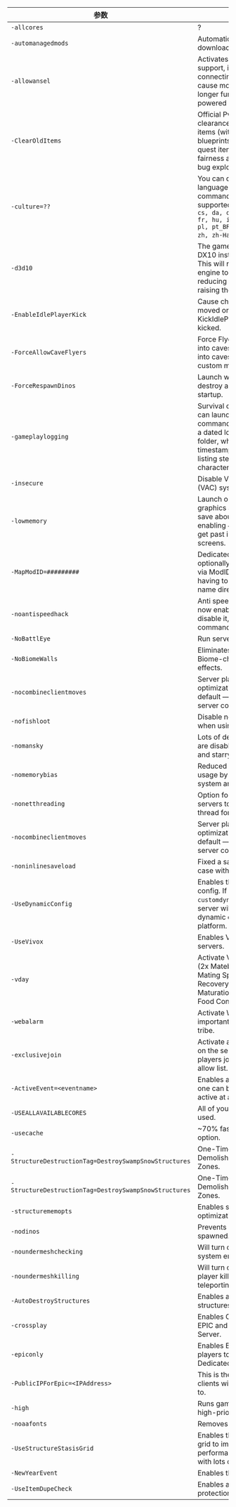 | 参数                                                    | 说明                                                                                                                                                                                                                            |
| ----------------------------------------------------- | ----------------------------------------------------------------------------------------------------------------------------------------------------------------------------------------------------------------------------- |
| `-allcores`                                           | ?                                                                                                                                                                                                                             |
| `-automanagedmods`                                    | Automatic MOD download/installation/updating.                                                                                                                                                                                 |
| `-allowansel`                                         | Activates NVIDIA Ansel support, in single player. When connecting to a server, this will cause most lights (lamps) to no longer function, even when powered and lit.                                                          |
| `-ClearOldItems`                                      | Official PvP servers one-time clearance of all old unequipped items (with the exception of blueprints, eatables, notes, and quest items), to ensure fairness after Item Duplication bug exploit.                              |
| `-culture=??`                                         | You can directly override the language by using this commandline. List of currently supported language codes: `ca, cs, da, de, en, es, eu, fi, fr, hu, it, ja, ka, ko, nl, pl, pt_BR, ru, sv, th, tr, zh, zh-Hans-CN, zh-TW`. |
| `-d3d10`                                              | The game is forced to use DX10 instead of DX11 by sm4. This will reduce the graphics engine to a lesser version, reducing some graphics, but raising the framerate.                                                           |
| `-EnableIdlePlayerKick`                               | Cause characters that have not moved or interacted within the KickIdlePlayersPeriod to be kicked.                                                                                                                             |
| `-ForceAllowCaveFlyers`                               | Force Flyer dinos to be allowed into caves (Flyers able to go into caves by default on custom maps).                                                                                                                          |
| `-ForceRespawnDinos`                                  | Launch with this command to destroy all wild creatures on a startup.                                                                                                                                                          |
| `-gameplaylogging`                                    | Survival of the Fittest servers can launch with this commandline option to output a dated log file to \Saved folder, which will contain a timestamped kill & winners log listing steam id, steam name, character name, etc.   |
| `-insecure`                                           | Disable Valve Anti-Cheat (VAC) system.                                                                                                                                                                                        |
| `-lowmemory`                                          | Launch options that reduces graphics and audio effects to save about 800 MB RAM, likely enabling 4GB RAM players to get past infinite-loading screens.                                                                        |
| `-MapModID=#########`                                 | Dedicated servers can now optionally load custom maps via ModID directly, rather than having to specify the map name directly.                                                                                                |
| `-noantispeedhack`                                    | Anti speedhack detection is now enabled by default — to disable it, use this server commandline.                                                                                                                              |
| `-NoBattlEye`                                         | Run server without BattleEye.                                                                                                                                                                                                 |
| `-NoBiomeWalls`                                       | Eliminates the upcoming-Biome-change area wall effects.                                                                                                                                                                       |
| `-nocombineclientmoves`                               | Server player-move-physics optimization is now enabled by default — to disable it, use this server commandline.                                                                                                               |
| `-nofishloot`                                         | Disable non-meat Fish Loot when using Fishing Rod.                                                                                                                                                                            |
| `-nomansky`                                           | Lots of detailed sky features are disabled, such as clouds and starry night sky.                                                                                                                                              |
| `-nomemorybias`                                       | Reduced client game memory usage by about 600 MB system and 600 MB GPU RAM!                                                                                                                                                   |
| `-nonetthreading`                                     | Option for bRawSockets servers to only utilize a single thread for networking.                                                                                                                                                |
| `-nocombineclientmoves`                               | Server player-move-physics optimization is now enabled by default — to disable it, use this server commandline.                                                                                                               |
| `-noninlinesaveload`                                  | Fixed a savegame corruption case with large savegames.                                                                                                                                                                        |
| `-UseDynamicConfig`                                   | Enables the use of the dynamic config. If you don't provide a `customdynamicconfigurl`, the server will use the default dynamic config for that platform.                                                                     |
| `-UseVivox`                                           | Enables Vivox on Steam only servers.                                                                                                                                                                                          |
| `-vday`                                               | Activate Valentine’s Day Event (2x Mateboost Range, 3x Mating Speed/Mating Recovery, 3x Baby/Egg Maturation Speed, 1/3rd Baby Food Consumption).                                                                              |
| `-webalarm`                                           | Activate Web alarms when important things happen to a tribe.                                                                                                                                                                  |
| `-exclusivejoin`                                      | Activate a whitelist only mode on the server that only lets players join if added to the allow list.                                                                                                                          |
| `-ActiveEvent=<eventname>`                            | Enables a specified event. Only one can be specified and active at a time.                                                                                                                                                    |
| `-USEALLAVAILABLECORES`                               | All of your CPU cores will be used.                                                                                                                                                                                           |
| `-usecache`                                           | ~70% faster loading speed option.                                                                                                                                                                                             |
| `-StructureDestructionTag=DestroySwampSnowStructures` | One-Time Auto-Structure Demolish on Swamp and Snow Zones.                                                                                                                                                                     |
| `-StructureDestructionTag=DestroySwampSnowStructures` | One-Time Auto-Structure Demolish on Swamp and Snow Zones.                                                                                                                                                                     |
| `-structurememopts`                                   | Enables structure memory optimizations.                                                                                                                                                                                       |
| `-nodinos`                                            | Prevents wild dinos from being spawned.                                                                                                                                                                                       |
| `-noundermeshchecking`                                | Will turn off the anti meshing system entirely.                                                                                                                                                                               |
| `-noundermeshkilling`                                 | Will turn off the anti meshing player kills (but still allow teleporting).                                                                                                                                                    |
| `-AutoDestroyStructures`                              | Enables auto destruction of old structures.                                                                                                                                                                                   |
| `-crossplay`                                          | Enables Crossplay (between EPIC and Steam) on Dedicated Server.                                                                                                                                                               |
| `-epiconly`                                           | Enables Epic Game Store only players to connect to the Dedicated Server.                                                                                                                                                      |
| `-PublicIPForEpic=<IPAddress>`                        | This is the public IP that EGS clients will attempt to connect to.                                                                                                                                                            |
| `-high`                                               | Runs game (ARK:SE) as a high-priority process.                                                                                                                                                                                |
| `-noaafonts`                                          | Removes fonts antialiasing.                                                                                                                                                                                                   |
| `-UseStructureStasisGrid`                             | Enables the structure stasis grid to improve server performance on large bases with lots of players.                                                                                                                          |
| `-NewYearEvent`                                       | Enables the New Year Event.                                                                                                                                                                                                   |
| `-UseItemDupeCheck`                                   | Enables additional dupe protection.                                                                                                                                                                                           |
